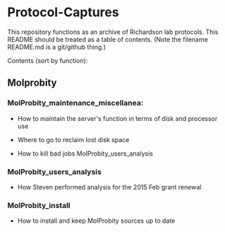 # Protocol-Captures
This repository functions as an archive of Richardson lab protocols.  This README should be treated as a table of contents.  (Note the filename README.md is a git/github thing.)

Contents (sort by function):

Molprobity
----------

### MolProbity_maintenance_miscellanea: 

* How to maintain the server's function in terms of disk and processor use 

* Where to go to reclaim lost disk space 

* How to kill bad jobs MolProbity_users_analysis 

### MolProbity_users_analysis

* How Steven performed analysis for the 2015 Feb grant renewal

 
### MolProbity_install

* How to install and keep MolProbity sources up to date 
